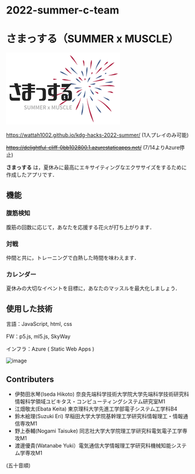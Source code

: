 # 2022-summer-c-team

# さまっする（SUMMER x MUSCLE）
![](sama.png)

https://wattah1002.github.io/kdg-hacks-2022-summer/ (1人プレイのみ可能)

~~https://delightful-cliff-0bb102800.1.azurestaticapps.net/~~ (7/14よりAzure停止)

__さまっする__ は，夏休みに最高にエキサイティングなエクササイズをするために作成したアプリです．

## 機能

### 腹筋検知

腹筋の回数に応じて，あなたを応援する花火が打ち上がります．

### 対戦

仲間と共に，トレーニングで白熱した時間を味わえます．

### カレンダー

夏休みの大切なイベントを目標に，あなたのマッスルを最大化しましょう．

## 使用した技術
言語：JavaScript, html, css

FW：p5.js, ml5.js, SkyWay

インフラ：Azure ( Static Web Apps )

![image](https://user-images.githubusercontent.com/62461295/183241547-981ca283-439b-4d29-9421-657a6a8836cc.png)


## Contributers
- 伊勢田氷琴(Iseda Hikoto) 奈良先端科学技術大学院大学先端科学技術研究科情報科学領域ユビキタス・コンピューティングシステム研究室M1
- 江畑敬太(Ebata Keita) 東京理科大学先進工学部電子システム工学科B4
- 鈴木絵理(Suzuki Eri) 早稲田大学大学院基幹理工学研究科情報理工・情報通信専攻M1
- 野上泰輔(Nogami Taisuke) 同志社大学大学院理工学研究科電気電子工学専攻M1
- 渡邊優貴(Watanabe Yuki）電気通信大学情報理工学研究科機械知能システム学専攻M1

(五十音順)

